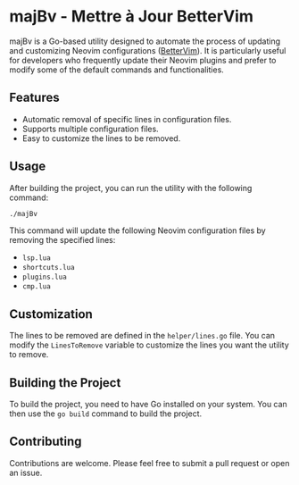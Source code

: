 # majBv - Mettre à Jour BetterVim

majBv is a Go-based utility designed to automate the process of updating and 
customizing Neovim configurations ([BetterVim](https://bettervim.com/)). It is particularly useful for 
developers who frequently update their Neovim plugins and prefer to modify some of the default commands and functionalities.

## Features

- Automatic removal of specific lines in configuration files.
- Supports multiple configuration files.
- Easy to customize the lines to be removed.

## Usage

After building the project, you can run the utility with the following command:

```bash
./majBv
```

This command will update the following Neovim configuration files by removing the specified lines:

- `lsp.lua`
- `shortcuts.lua`
- `plugins.lua`
- `cmp.lua`

## Customization

The lines to be removed are defined in the `helper/lines.go` file. You can modify the `LinesToRemove` variable to customize the lines you want the utility to remove.

## Building the Project

To build the project, you need to have Go installed on your system. You can then use the `go build` command to build the project.

## Contributing

Contributions are welcome. Please feel free to submit a pull request or open an issue.
